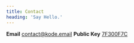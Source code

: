 ```yaml
---
title: Contact
heading: 'Say Hello.'
---
```


**Email** <a href="mailto:contact@kode.email">contact@kode.email</a>
**Public Key** [7F300F7C](https://www.koderoot.net/user/pages/media/keys/contact/7F300F7C)
